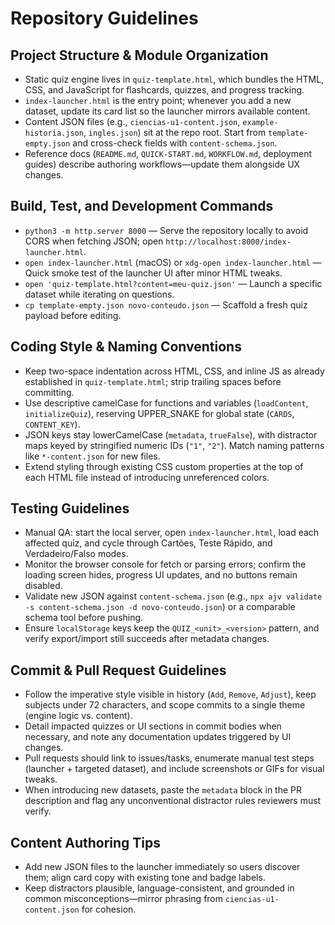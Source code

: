 # Repository Guidelines

## Project Structure & Module Organization
- Static quiz engine lives in `quiz-template.html`, which bundles the HTML, CSS, and JavaScript for flashcards, quizzes, and progress tracking.
- `index-launcher.html` is the entry point; whenever you add a new dataset, update its card list so the launcher mirrors available content.
- Content JSON files (e.g., `ciencias-u1-content.json`, `example-historia.json`, `ingles.json`) sit at the repo root. Start from `template-empty.json` and cross-check fields with `content-schema.json`.
- Reference docs (`README.md`, `QUICK-START.md`, `WORKFLOW.md`, deployment guides) describe authoring workflows—update them alongside UX changes.

## Build, Test, and Development Commands
- `python3 -m http.server 8000` — Serve the repository locally to avoid CORS when fetching JSON; open `http://localhost:8000/index-launcher.html`.
- `open index-launcher.html` (macOS) or `xdg-open index-launcher.html` — Quick smoke test of the launcher UI after minor HTML tweaks.
- `open 'quiz-template.html?content=meu-quiz.json'` — Launch a specific dataset while iterating on questions.
- `cp template-empty.json novo-conteudo.json` — Scaffold a fresh quiz payload before editing.

## Coding Style & Naming Conventions
- Keep two-space indentation across HTML, CSS, and inline JS as already established in `quiz-template.html`; strip trailing spaces before committing.
- Use descriptive camelCase for functions and variables (`loadContent`, `initializeQuiz`), reserving UPPER_SNAKE for global state (`CARDS`, `CONTENT_KEY`).
- JSON keys stay lowerCamelCase (`metadata`, `trueFalse`), with distractor maps keyed by stringified numeric IDs (`"1"`, `"2"`). Match naming patterns like `*-content.json` for new files.
- Extend styling through existing CSS custom properties at the top of each HTML file instead of introducing unreferenced colors.

## Testing Guidelines
- Manual QA: start the local server, open `index-launcher.html`, load each affected quiz, and cycle through Cartões, Teste Rápido, and Verdadeiro/Falso modes.
- Monitor the browser console for fetch or parsing errors; confirm the loading screen hides, progress UI updates, and no buttons remain disabled.
- Validate new JSON against `content-schema.json` (e.g., `npx ajv validate -s content-schema.json -d novo-conteudo.json`) or a comparable schema tool before pushing.
- Ensure `localStorage` keys keep the `QUIZ_<unit>_<version>` pattern, and verify export/import still succeeds after metadata changes.

## Commit & Pull Request Guidelines
- Follow the imperative style visible in history (`Add`, `Remove`, `Adjust`), keep subjects under 72 characters, and scope commits to a single theme (engine logic vs. content).
- Detail impacted quizzes or UI sections in commit bodies when necessary, and note any documentation updates triggered by UI changes.
- Pull requests should link to issues/tasks, enumerate manual test steps (launcher + targeted dataset), and include screenshots or GIFs for visual tweaks.
- When introducing new datasets, paste the `metadata` block in the PR description and flag any unconventional distractor rules reviewers must verify.

## Content Authoring Tips
- Add new JSON files to the launcher immediately so users discover them; align card copy with existing tone and badge labels.
- Keep distractors plausible, language-consistent, and grounded in common misconceptions—mirror phrasing from `ciencias-u1-content.json` for cohesion.
